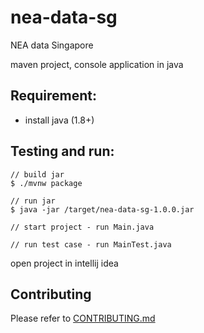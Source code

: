 # nea-data-sg

NEA data Singapore

maven project, console application in java

## Requirement:

 - install java (1.8+)

## Testing and run:

```
// build jar
$ ./mvnw package

// run jar
$ java -jar /target/nea-data-sg-1.0.0.jar

// start project - run Main.java

// run test case - run MainTest.java
```

open project in intellij idea

## Contributing

Please refer to [CONTRIBUTING.md](https://github.com/yeukfei02/nea-data-sg/blob/master/CONTRIBUTING.md)